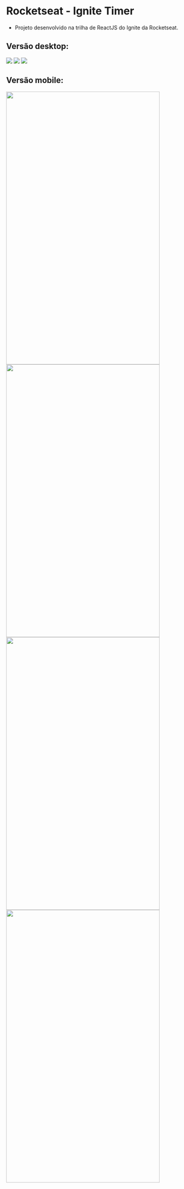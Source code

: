 # Rocketseat - Ignite Timer

- Projeto desenvolvido na trilha de ReactJS do Ignite da Rocketseat.

## Versão desktop:

<img src="./public/readme-images/home.png" />
<img src="./public/readme-images/home-task-initialized.png" />
<img src="./public/readme-images/history.png" />

## Versão mobile:

<div>
  <img width="412" height="730" src="./public/readme-images/home-mobile.png" />
  <img width="412" height="730" src="./public/readme-images/home-task-initialized-mobile.png" />
</div>

<div>
  <img width="412" height="730" src="./public/readme-images/history-mobile-1.png" />
  <img width="412" height="730" src="./public/readme-images/history-mobile-2.png" />
</div>
